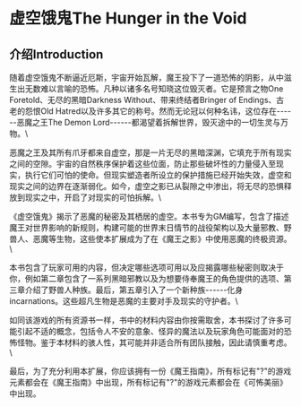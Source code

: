 # 虚空饿鬼The Hunger in the Void

## 介绍Introduction 

随着虚空饿鬼不断逼近厄斯，宇宙开始瓦解，魔王投下了一道恐怖的阴影，从中滋生出无数难以言喻的恐怖。凡种以诸多名号知晓这位毁灭者。它是预言之物One
Foretold、无尽的黑暗Darkness Without、带来终结者Bringer of
Endings、古老的怨恨Old
Hatred以及许多其它的称号。然而无论冠以何种名讳，这位存在------恶魔之王The
Demon Lord------都渴望着拆解世界，毁灭途中的一切生灵与万物。\

恶魔之王及其所有爪牙都来自虚空，那是一片无尽的黑暗深渊，它填充于所有现实之间的空隙。宇宙的自然秩序保护着这些位面，防止那些破坏性的力量侵入至现实，执行它们可怕的使命。但现实塑造者所设立的保护措施已经开始失效，虚空和现实之间的边界在逐渐弱化。如今，虚空之影已从裂隙之中渗出，将无尽的恐惧释放到现实之中，开启了对现实的可怕拆解。\

《虚空饿鬼》揭示了恶魔的秘密及其栖居的虚空。本书专为GM编写，包含了描述魔王对世界影响的新规则，构建可能的世界末日情节的战役架构以及大量邪教、野兽人、恶魔等生物，这些使本扩展成为了在《魔王之影》中使用恶魔的终极资源。\

本书包含了玩家可用的内容，但决定哪些选项可用以及应揭露哪些秘密则取决于你，例如第二章包含了一系列黑暗邪教以及为想要侍奉魔王的角色提供的选项、第三章介绍了野兽人种族。最后，第五章引入了一个新种族------化身
incarnations。这些超凡生物是恶魔的主要对手及现实的守护者。\

如同该游戏的所有资源书一样，书中的材料内容由你按需取舍，本书探讨了许多可能引起不适的概念，包括令人不安的意象、怪异的魔法以及玩家角色可能面对的恐怖怪物。鉴于本材料的骇人性，其可能并非适合所有团队接触，因此请慎重考虑。\

最后，为了充分利用本扩展，你应该拥有一份《魔王指南》，所有标记有"?"的游戏元素都会在《魔王指南》中出现，所有标记有"?"的游戏元素都会在《可怖美丽》中出现。
